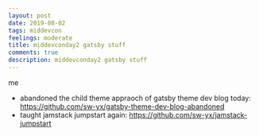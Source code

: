 ```yaml
---
layout: post
date: 2019-08-02
tags: middevcon
feelings: moderate
title: middevconday2 gatsby stuff
comments: true
description: middevconday2 gatsby stuff
---
```


me

- abandoned the child theme appraoch of gatsby theme dev blog today: https://github.com/sw-yx/gatsby-theme-dev-blog-abandoned
- taught jamstack jumpstart again: https://github.com/sw-yx/jamstack-jumpstart
